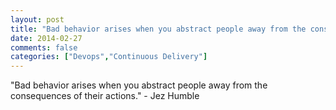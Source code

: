 ```yaml
---
layout: post
title: "Bad behavior arises when you abstract people away from the consequences of their actions"
date: 2014-02-27
comments: false
categories: ["Devops","Continuous Delivery"]
---
```


<span class='quote'>"Bad behavior arises when you abstract people away from the consequences of their actions."</span>
<span class='by'>- Jez Humble</span>
